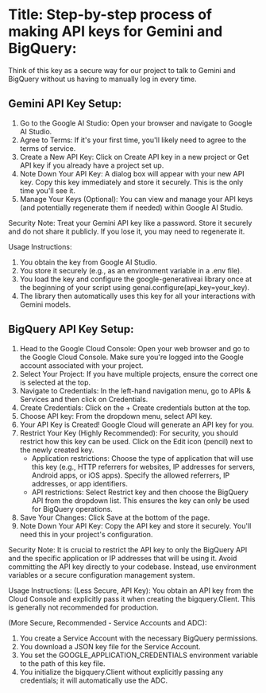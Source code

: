 # Title: Step-by-step process of making API keys for Gemini and BigQuery:
Think of this key as a secure way for our project to talk to Gemini and BigQuery without us having to manually log in every time.

## Gemini API Key Setup:
1. Go to the Google AI Studio: Open your browser and navigate to Google AI Studio.
2. Agree to Terms: If it's your first time, you'll likely need to agree to the terms of service.
3. Create a New API Key: Click on Create API key in a new project or Get API key if you already have a project set up.
4. Note Down Your API Key: A dialog box will appear with your new API key. Copy this key immediately and store it securely. This is the only time you'll see it.
5. Manage Your Keys (Optional): You can view and manage your API keys (and potentially regenerate them if needed) within Google AI Studio.

Security Note: Treat your Gemini API key like a password. Store it securely and do not share it publicly. If you lose it, you may need to regenerate it.

Usage Instructions: 
1. You obtain the key from Google AI Studio.
2. You store it securely (e.g., as an environment variable in a .env file).
3. You load the key and configure the google-generativeai library once at the beginning of your script using genai.configure(api_key=your_key).
4. The library then automatically uses this key for all your interactions with Gemini models.

## BigQuery API Key Setup:
1. Head to the Google Cloud Console: Open your web browser and go to the Google Cloud Console. Make sure you're logged into the Google account associated with your project.
2. Select Your Project: If you have multiple projects, ensure the correct one is selected at the top.
3. Navigate to Credentials: In the left-hand navigation menu, go to APIs & Services and then click on Credentials.
4. Create Credentials: Click on the + Create credentials button at the top.
5. Choose API key: From the dropdown menu, select API key.
6. Your API Key is Created! Google Cloud will generate an API key for you.
7. Restrict Your Key (Highly Recommended): For security, you should restrict how this key can be used. Click on the Edit icon (pencil) next to the newly created key.
   * Application restrictions: Choose the type of application that will use this key (e.g., HTTP referrers for websites, IP addresses for       servers, Android apps, or iOS apps). Specify the allowed referrers, IP addresses, or app identifiers.
   * API restrictions: Select Restrict key and then choose the BigQuery API from the dropdown list. This ensures the key can only be used       for BigQuery operations.
8. Save Your Changes: Click Save at the bottom of the page.
9. Note Down Your API Key: Copy the API key and store it securely. You'll need this in your project's configuration.

Security Note: It is crucial to restrict the API key to only the BigQuery API and the specific application or IP addresses that will be using it. Avoid committing the API key directly to your codebase. Instead, use environment variables or a secure configuration management system.

Usage Instructions: 
(Less Secure, API Key): 
You obtain an API key from the Cloud Console and explicitly pass it when creating the bigquery.Client. This is generally not recommended for production.

(More Secure, Recommended - Service Accounts and ADC):
1. You create a Service Account with the necessary BigQuery permissions.
2. You download a JSON key file for the Service Account.
3. You set the GOOGLE_APPLICATION_CREDENTIALS environment variable to the path of this key file.
4. You initialize the bigquery.Client without explicitly passing any credentials; it will automatically use the ADC.

